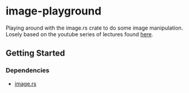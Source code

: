 # image-playground

Playing around with the image.rs crate to do some image manipulation. Losely based on the
youtube series of lectures found [here](https://www.youtube.com/watch?v=vLSphLtKQ0o&list=PLplnkTzzqsZTfYh4UbhLGpI5kGd5oW_Hh).

## Getting Started

### Dependencies

* [image.rs](https://crates.io/crates/image)

